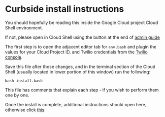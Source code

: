 # Curbside install instructions

You should hopefully be reading this inside the Google Cloud project Cloud Shell environment.

If not, please open in Cloud Shell using the button at the end of [admin guide](admin-system.md)

The first step is to open the adjacent editor tab for `env.bash` and plugin the values for your Cloud Project ID, and Twilio credentials from the [Twilio console](https://www.twilio.com/console/project/settings).

Save this file after those changes, and in the terminal section of the Cloud Shell (usually located in lower portion of this window) run the following:

    bash install.bash

This file has comments that explain each step - if you wish to perform them one by one.

Once the install is complete, additional instructions should open here, otherwise click [this](install_complete.md)